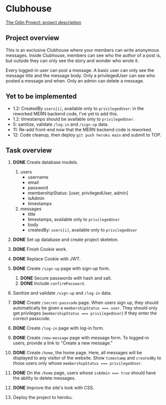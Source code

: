 # Clubhouse
[The Odin Project: project description](https://www.theodinproject.com/paths/full-stack-javascript/courses/nodejs/lessons/members-only)


## Project overview
This is an exclusive Clubhouse where your members can write anonymous messages. Inside Clubhouse, members can see who the author of a post is, but outside they can only see the story and wonder who wrote it.

Every logged-in user can post a message.
A basic user can only see the message title and the message body.
Only a privilegedUser can see who posted a message and when.
Only an admin can delete a message.

## Yet to be implemented
- 1.2: CreatedBy `users[i]`, available only to `privilegedUser`: in the reworked MERN backend code, I've yet to add this.
- 1.2: timestamps should be available only to `privilegedUser`.
- 5: sanitize, validate `/log-in` and `/sign-up` data.
- 11: Re-add front-end now that the MERN backend code is reworked.
- 12: Code cleanup, then deploy `git push heroku main` and submit to TOP.

## Task overview
1. **DONE** Create database models.
   1. users
      - username
      - email
      - password
      - membershipStatus: [user, privilegedUser, admin]
      - isAdmin
      - timestamps
   2. messages
       - title
       - timestamps, available only to `privilegedUser`
       - body
       - createdBy: `users[i]`, available only to `privilegedUser`
2. **DONE** Set up database and create project skeleton.
3. **DONE** Finish Cookie work.
4. **DONE** Replace Cookie with JWT.
5. **DONE** Create `/sign-up` page with sign-up form.
   1. **DONE** Secure passwords with hash and salt.
   2. **DONE** Include `confirmPassword`.
6. Sanitize and validate `/sign-up` and `/log-in` data.
7. **DONE** Create `/secret-passcode` page. When users sign up, they should automatically be given a `membershipStatus === user`. They should only get privileges (`membershipStatus === privilegedUser`) if they enter the correct passcode.
8. **DONE** Create `/log-in` page with log-in form.
9. **DONE** Create `/new-message` page with message form. To logged-in users, provide a link to "Create a new message."
10. **DONE** Create `/home`, the home page. Here, all messages will be displayed to any visitor of the website. Show `timestamp` and `createdBy` to those users only whose `membershipStatus === privilegedUser`.
11. **DONE** On the `/home` page, users whose `isAdmin === true` should have the ability to delete messages.
12. **DONE** Improve the site's look with CSS.

13. Deploy the project to heroku.
